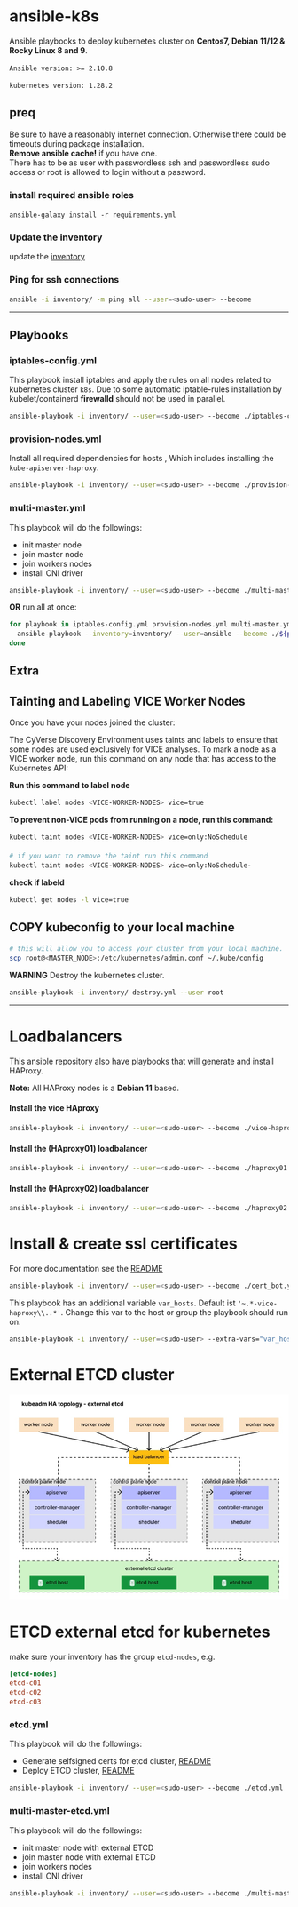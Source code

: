 # ansible-k8s

Ansible playbooks to deploy kubernetes cluster on **Centos7, Debian 11/12 & Rocky Linux 8 and 9**.

`Ansible version: >= 2.10.8`

`kubernetes version: 1.28.2`

## preq

Be sure to have a reasonably internet connection. Otherwise there could be timeouts during package installation.  
**Remove ansible cache!** if you have one.  
There has to be as user with passwordless ssh and passwordless sudo access or root is allowed to login without a password.

### install required ansible roles

`ansible-galaxy install -r requirements.yml`

### Update the inventory

update the [inventory](./inventory/hosts)

### Ping for ssh connections

```bash
ansible -i inventory/ -m ping all --user=<sudo-user> --become 
```

---

## Playbooks

### iptables-config.yml

This playbook install iptables and apply the rules on all nodes related to kubernetes cluster `k8s`.
Due to some automatic iptable-rules installation by kubelet/containerd **firewalld** should not be used in parallel.

```bash
ansible-playbook -i inventory/ --user=<sudo-user> --become ./iptables-config.yml
```

### provision-nodes.yml

Install all required dependencies for hosts , Which includes installing the `kube-apiserver-haproxy`.

```bash
ansible-playbook -i inventory/ --user=<sudo-user> --become ./provision-nodes.yml
```

### multi-master.yml

This playbook will do the followings:
* init master node
* join master node
* join workers nodes
* install CNI driver

```bash
ansible-playbook -i inventory/ --user=<sudo-user> --become ./multi-master.yml
```

**OR** run all at once:

```bash
for playbook in iptables-config.yml provision-nodes.yml multi-master.yml vice-haproxy-install.yaml;do
  ansible-playbook --inventory=inventory/ --user=ansible --become ./${playbook}
done
```

## Extra

## Tainting and Labeling VICE Worker Nodes
Once you have your nodes joined the cluster:

The CyVerse Discovery Environment uses taints and labels to ensure that some nodes are used exclusively for VICE
analyses. To mark a node as a VICE worker node, run this command on any node that has access to the Kubernetes API:

**Run this command to label node**
```bash
kubectl label nodes <VICE-WORKER-NODES> vice=true
```

**To prevent non-VICE pods from running on a node, run this command:**
```bash
kubectl taint nodes <VICE-WORKER-NODES> vice=only:NoSchedule

# if you want to remove the taint run this command
kubectl taint nodes <VICE-WORKER-NODES> vice=only:NoSchedule-
```

**check if labeld**
```bash
kubectl get nodes -l vice=true
```

## COPY kubeconfig to your local machine
```bash
# this will allow you to access your cluster from your local machine.
scp root@<MASTER_NODE>:/etc/kubernetes/admin.conf ~/.kube/config
```


**WARNING**
Destroy the kubernetes cluster.

```bash
ansible-playbook -i inventory/ destroy.yml --user root
```

---

# Loadbalancers

This ansible repository also have playbooks that will generate and install HAProxy.

**Note:** All HAProxy nodes is a **Debian 11** based.

#### Install the vice HAproxy

```bash
ansible-playbook -i inventory/ --user=<sudo-user> --become ./vice-haproxy-install.yaml
```

#### Install the (HAproxy01) loadbalancer

```bash
ansible-playbook -i inventory/ --user=<sudo-user> --become ./haproxy01.yml
```

#### Install the (HAproxy02) loadbalancer

```bash
ansible-playbook -i inventory/ --user=<sudo-user> --become ./haproxy02.yml
```

# Install & create ssl certificates

For more documentation see the [README](roles/cert_bot/README.md) 

```bash
ansible-playbook -i inventory/ --user=<sudo-user> --become ./cert_bot.yaml
```

This playbook has an additional variable `var_hosts`. Default ist `'~.*-vice-haproxy\\..*'`. Change this var to the host or group the playbook should run on.


```bash
ansible-playbook -i inventory/ --user=<sudo-user> --extra-vars="var_hosts=loadbalancer" --become ./cert_bot.yaml
```

# External ETCD cluster

![image info](./images/etcd.jpg)


# ETCD external etcd for kubernetes

make sure your inventory has the group `etcd-nodes`, e.g.
```conf
[etcd-nodes]
etcd-c01
etcd-c02
etcd-c03
```

### etcd.yml

This playbook will do the followings:

* Generate selfsigned certs for etcd cluster, [README](./roles/etcd_certificates/README.md)
* Deploy ETCD cluster, [README](./roles/external-etcd/README.md)

```bash
ansible-playbook -i inventory/ --user=<sudo-user> --become ./etcd.yml
```

### multi-master-etcd.yml

This playbook will do the followings:
* init master node with external ETCD
* join master node with external ETCD
* join workers nodes
* install CNI driver

```bash
ansible-playbook -i inventory/ --user=<sudo-user> --become ./multi-master-etcd.yml
```
